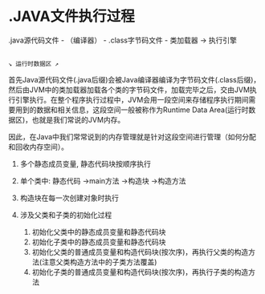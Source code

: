 # .JAVA文件执行过程

.java源代码文件 - （编译器） - .class字节码文件 - 类加载器   -&gt;   执行引擎

                                                                                         ↘ 运行时数据区 ↗

首先Java源代码文件\(.java后缀\)会被Java编译器编译为字节码文件\(.class后缀\)，然后由JVM中的类加载器加载各个类的字节码文件，加载完毕之后，交由JVM执行引擎执行。在整个程序执行过程中，JVM会用一段空间来存储程序执行期间需要用到的数据和相关信息，这段空间一般被称作为Runtime Data Area\(运行时数据区\)，也就是我们常说的JVM内存。

因此，在Java中我们常常说到的内存管理就是针对这段空间进行管理（如何分配和回收内存空间）。





1. 多个静态成员变量, 静态代码块按顺序执行

2. 单个类中: 静态代码 -&gt;main方法 -&gt;构造块 -&gt;构造方法
3. 构造块在每一次创建对象时执行
4. 涉及父类和子类的初始化过程 
   1. 初始化父类中的静态成员变量和静态代码块
   2. 初始化子类中的静态成员变量和静态代码块 
   3. 初始化父类的普通成员变量和构造代码块\(按次序\)，再执行父类的构造方法\(注意父类构造方法中的子类方法覆盖\) 
   4. 初始化子类的普通成员变量和构造代码块\(按次序\)，再执行子类的构造方法



